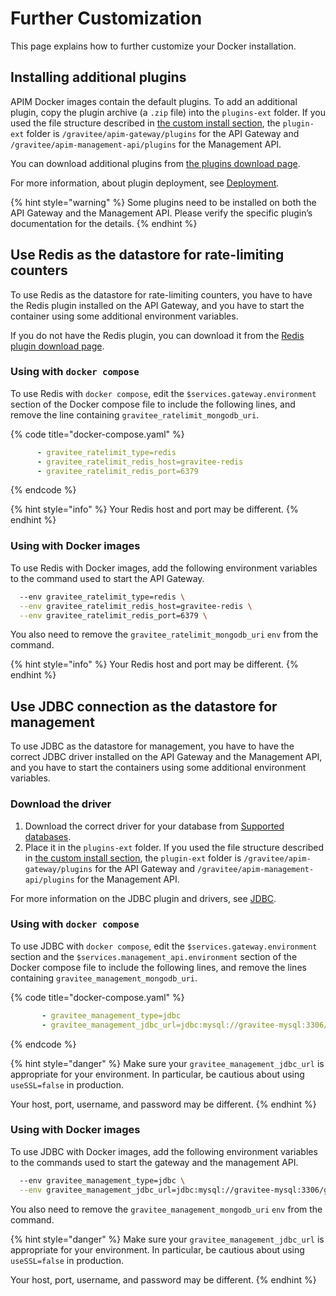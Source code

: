# Further Customization

This page explains how to further customize your Docker installation.

## Installing additional plugins

APIM Docker images contain the default plugins. To add an additional plugin, copy the plugin archive (a `.zip` file) into the `plugins-ext` folder. If you used the file structure described in [the custom install section](https://docs.gravitee.io/apim/3.x/apim\_installation\_guide\_docker\_compose.html#create\_the\_filesystem\_and\_download\_the\_docker\_compose\_file), the `plugin-ext` folder is `/gravitee/apim-gateway/plugins` for the API Gateway and `/gravitee/apim-management-api/plugins` for the Management API.

You can download additional plugins from [the plugins download page](https://download.gravitee.io/#graviteeio-apim/plugins/).

For more information, about plugin deployment, see [Deployment](https://docs.gravitee.io/apim/3.x/apim\_devguide\_plugins.html#deployment).

{% hint style="warning" %}
Some plugins need to be installed on both the API Gateway and the Management API. Please verify the specific plugin’s documentation for the details.
{% endhint %}

## Use Redis as the datastore for rate-limiting counters

To use Redis as the datastore for rate-limiting counters, you have to have the Redis plugin installed on the API Gateway, and you have to start the container using some additional environment variables.

If you do not have the Redis plugin, you can download it from the [Redis plugin download page](https://download.gravitee.io/#graviteeio-apim/plugins/repositories/gravitee-apim-repository-redis/).

### Using with `docker compose`

To use Redis with `docker compose`, edit the `$services.gateway.environment` section of the Docker compose file to include the following lines, and remove the line containing `gravitee_ratelimit_mongodb_uri`.

{% code title="docker-compose.yaml" %}
```yaml
      - gravitee_ratelimit_type=redis
      - gravitee_ratelimit_redis_host=gravitee-redis
      - gravitee_ratelimit_redis_port=6379
```
{% endcode %}

{% hint style="info" %}
Your Redis host and port may be different.
{% endhint %}

### Using with Docker images

To use Redis with Docker images, add the following environment variables to the command used to start the API Gateway.

```sh
  --env gravitee_ratelimit_type=redis \
  --env gravitee_ratelimit_redis_host=gravitee-redis \
  --env gravitee_ratelimit_redis_port=6379 \
```

You also need to remove the `gravitee_ratelimit_mongodb_uri` `env` from the command.

{% hint style="info" %}
Your Redis host and port may be different.
{% endhint %}

## Use JDBC connection as the datastore for management

To use JDBC as the datastore for management, you have to have the correct JDBC driver installed on the API Gateway and the Management API, and you have to start the containers using some additional environment variables.

### Download the driver

1. Download the correct driver for your database from [Supported databases](https://docs.gravitee.io/apim/3.x/apim\_installguide\_repositories\_jdbc.html#supported\_databases).
2. Place it in the `plugins-ext` folder. If you used the file structure described in [the custom install section](https://docs.gravitee.io/apim/3.x/apim\_installation\_guide\_docker\_compose.html#create\_the\_filesystem\_and\_download\_the\_docker\_compose\_file), the `plugin-ext` folder is `/gravitee/apim-gateway/plugins` for the API Gateway and `/gravitee/apim-management-api/plugins` for the Management API.

For more information on the JDBC plugin and drivers, see [JDBC](https://docs.gravitee.io/apim/3.x/apim\_installguide\_repositories\_jdbc.html).

### Using with `docker compose`

To use JDBC with `docker compose`, edit the `$services.gateway.environment` section and the `$services.management_api.environment` section of the Docker compose file to include the following lines, and remove the lines containing `gravitee_management_mongodb_uri`.

{% code title="docker-compose.yaml" %}
```yaml
       - gravitee_management_type=jdbc
       - gravitee_management_jdbc_url=jdbc:mysql://gravitee-mysql:3306/gravitee?useSSL=false&user=mysql_users&password=mysql_password
```
{% endcode %}

{% hint style="danger" %}
Make sure your `gravitee_management_jdbc_url` is appropriate for your environment. In particular, be cautious about using `useSSL=false` in production.

Your host, port, username, and password may be different.
{% endhint %}

### Using with Docker images

To use JDBC with Docker images, add the following environment variables to the commands used to start the gateway and the management API.

```sh
  --env gravitee_management_type=jdbc \
  --env gravitee_management_jdbc_url=jdbc:mysql://gravitee-mysql:3306/gravitee?useSSL=false&user=mysql_users&password=mysql_password \
```

You also need to remove the `gravitee_management_mongodb_uri` `env` from the command.

{% hint style="danger" %}
Make sure your `gravitee_management_jdbc_url` is appropriate for your environment. In particular, be cautious about using `useSSL=false` in production.

Your host, port, username, and password may be different.
{% endhint %}

